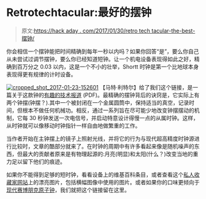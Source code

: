 # Retrotechtacular:最好的摆钟

> 原文:[https://hack aday . com/2017/01/30/retro tech tacular-the-best-摆钟/](https://hackaday.com/2017/01/30/retrotechtacular-the-best-pendulum-clock/)

你会相信一个摆钟能把时间精确到每年一秒以内吗？如果你回答“是”，要么你自己从未尝试过调节摆钟，要么你已经知道短钟。让一个机电设备表现得如此之好，精确到百万分之 0.03 以内，这是一个不小的壮举，Shortt 时钟是第一个比地球本身表现得更有规律的计时设备。

[![cropped_shot_2017-01-23-152601](../Images/45ad55e0d52680df0f9339346e9272b2.png)](https://hackaday.com/wp-content/uploads/2017/01/cropped_shot_2017-01-23-152601.png) 【马特·利特尔】给了我们这个链接，是一篇关于这款钟的[有趣的技术报道](http://nawcc.org/images/stories/1980/articles/1985/235/235_165.pdf) (PDF)。最精确的摆钟背后的诀窍是，它实际上有两个钟摆(钟摆？).其中一个被封闭在一个金属圆筒中，保持适当的真空，记录时间，但根本不做任何机械功。相反，通过一系列旨在尽可能少地改变钟摆摆动的机制，它每 30 秒钟发送一次电信号，并启动特意设计得慢一点的从属时钟。这样，从时钟就可以像移动时钟指针一样自由地做繁重的工作。

当作者开始在主钟摆上的镜子上照射光线，并将它的行为与现代超高精度时钟源进行比较时，文章的酷部分就来了。在时钟的周期中有许多看起来像是随机噪声的东西，但最大的贡献者原来是有物理起源的:月亮(明显)和太阳(什么？)改变当地的重力足以留下他们的痕迹。

如果你不能得到足够的短时钟，看看设备上的维基百科条目，或者查看这个[私人收藏家网站](http://www.clockvault.com/heritage/index.htm)上的漂亮图片，包括横幅图像中使用的图片。或者如果你的口味更倾向于[现代赛博朋克原子钟](http://hackaday.com/2014/11/27/jaw-dropping-atomic-clock-build/)，我们就把这个链接留在这里。